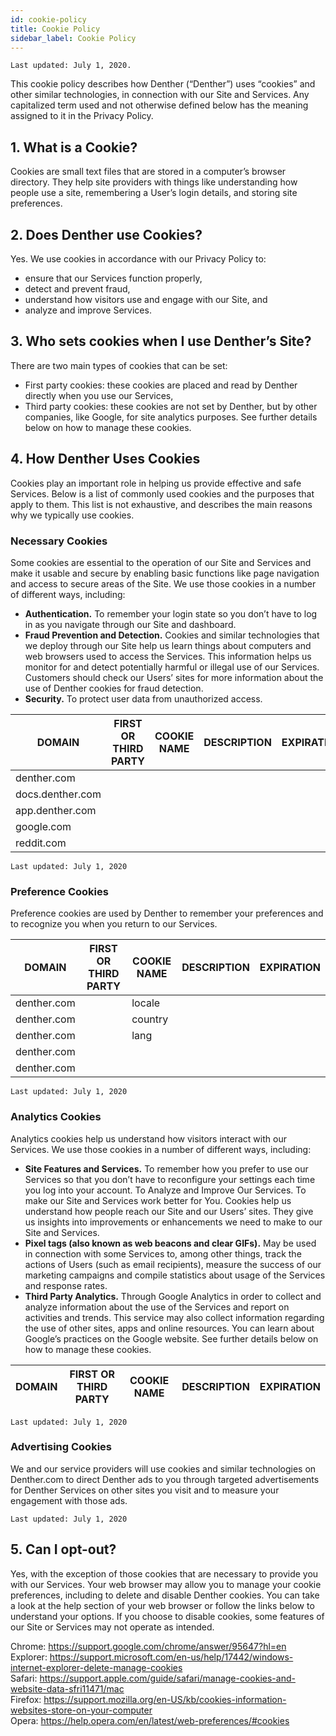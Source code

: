 ```yaml
---
id: cookie-policy
title: Cookie Policy
sidebar_label: Cookie Policy
---
```

`Last updated: July 1, 2020.`  

This cookie policy describes how Denther (“Denther”) uses “cookies” and other similar technologies, in connection with our Site and Services. Any capitalized term used and not otherwise defined below has the meaning assigned to it in the Privacy Policy.

## 1. What is a Cookie?

Cookies are small text files that are stored in a computer’s browser directory. They help site providers with things like understanding how people use a site, remembering a User’s login details, and storing site preferences.

## 2. Does Denther use Cookies?

Yes. We use cookies in accordance with our Privacy Policy to:

- ensure that our Services function properly,
- detect and prevent fraud,
- understand how visitors use and engage with our Site, and
- analyze and improve Services.
  
## 3. Who sets cookies when I use Denther’s Site?

There are two main types of cookies that can be set:

- First party cookies: these cookies are placed and read by Denther directly when you use our Services,
- Third party cookies: these cookies are not set by Denther, but by other companies, like Google, for site analytics purposes. See further details below on how to manage these cookies.

## 4. How Denther Uses Cookies

Cookies play an important role in helping us provide effective and safe Services. Below is a list of commonly used cookies and the purposes that apply to them. This list is not exhaustive, and describes the main reasons why we typically use cookies.

### Necessary Cookies

Some cookies are essential to the operation of our Site and Services and make it usable and secure by enabling basic functions like page navigation and access to secure areas of the Site. We use those cookies in a number of different ways, including:

- **Authentication.** To remember your login state so you don’t have to log in as you navigate through our Site and dashboard.
- **Fraud Prevention and Detection.** Cookies and similar technologies that we deploy through our Site help us learn things about computers and web browsers used to access the Services. This information helps us monitor for and detect potentially harmful or illegal use of our Services. Customers should check our Users’ sites for more information about the use of Denther cookies for fraud detection.
- **Security.** To protect user data from unauthorized access.

| DOMAIN           | FIRST OR THIRD PARTY | COOKIE NAME | DESCRIPTION | EXPIRATION |
|------------------|----------------------|-------------|-------------|------------|
| denther.com      |                      |             |             |            |
| docs.denther.com |                      |             |             |            |
| app.denther.com  |                      |             |             |            |
| google.com       |                      |             |             |            |
| reddit.com       |                      |             |             |            |

`Last updated: July 1, 2020`

### Preference Cookies

Preference cookies are used by Denther to remember your preferences and to recognize you when you return to our Services.

| DOMAIN      | FIRST OR THIRD PARTY | COOKIE NAME | DESCRIPTION | EXPIRATION |
|-------------|----------------------|-------------|-------------|------------|
| denther.com |                      | locale      |             |            |
| denther.com |                      | country     |             |            |
| denther.com |                      | lang        |             |            |
| denther.com |                      |             |             |            |
| denther.com |                      |             |             |            |

`Last updated: July 1, 2020`

### Analytics Cookies

Analytics cookies help us understand how visitors interact with our Services. We use those cookies in a number of different ways, including:

- **Site Features and Services.** To remember how you prefer to use our Services so that you don’t have to reconfigure your settings each time you log into your account.
To Analyze and Improve Our Services. To make our Site and Services work better for You. Cookies help us understand how people reach our Site and our Users’ sites. They give us insights into improvements or enhancements we need to make to our Site and Services.
- **Pixel tags (also known as web beacons and clear GIFs).** May be used in connection with some Services to, among other things, track the actions of Users (such as email recipients), measure the success of our marketing campaigns and compile statistics about usage of the Services and response rates.
- **Third Party Analytics.** Through Google Analytics in order to collect and analyze information about the use of the Services and report on activities and trends. This service may also collect information regarding the use of other sites, apps and online resources. You can learn about Google’s practices on the Google website. See further details below on how to manage these cookies.

| DOMAIN      | FIRST OR THIRD PARTY | COOKIE NAME | DESCRIPTION | EXPIRATION |
|-------------|----------------------|-------------|-------------|------------|

`Last updated: July 1, 2020`

### Advertising Cookies

We and our service providers will use cookies and similar technologies on Denther.com to direct Denther ads to you through targeted advertisements for Denther Services on other sites you visit and to measure your engagement with those ads.

`Last updated: July 1, 2020`

## 5. Can I opt-out?

Yes, with the exception of those cookies that are necessary to provide you with our Services. Your web browser may allow you to manage your cookie preferences, including to delete and disable Denther cookies. You can take a look at the help section of your web browser or follow the links below to understand your options. If you choose to disable cookies, some features of our Site or Services may not operate as intended.

Chrome: https://support.google.com/chrome/answer/95647?hl=en  
Explorer: https://support.microsoft.com/en-us/help/17442/windows-internet-explorer-delete-manage-cookies  
Safari: https://support.apple.com/guide/safari/manage-cookies-and-website-data-sfri11471/mac  
Firefox: https://support.mozilla.org/en-US/kb/cookies-information-websites-store-on-your-computer  
Opera: https://help.opera.com/en/latest/web-preferences/#cookies  
